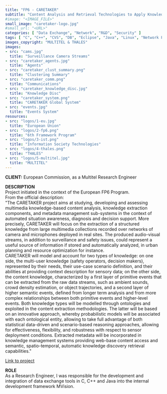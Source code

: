 ```yaml
---
title: "FP6 - CARETAKER"
subtitle: "Content Analysis and Retrieval Technologies to Apply Knowledge Extraction to Massive Recording"
#image: "<IMAGE_FILE>"
small_image: "caretaker-logo.jpg"
#small_url: "<URL>"
categories: [ "Data Exchange", "Network", "R&D", "Security" ]
tags: [ "C", "C++", "CVS", "DB", "Eclipse", "Java", "Linux", "Network Protocols", "SQL", "Scripting", "Visual Studio", "Windows", "XML" ]
images_copyright: "MULTITEL & THALES"
images:
- src: "cams.jpg"
  title: "Surveillance Camera Streams"
- src: "caretaker_agents.jpg"
  title: "Agents"
- src: "caretaker_clust_summary.png"
  title: "Clustering Summary"
- src: "caretaker_comm.png"
  title: "Communications"
- src: "caretaker_knowledge_disc.jpg"
  title: "Knowledge Disc"
- src: "caretaker_system.png"
  title: "CARETAKER Global System"
- src: "events.jpg"
  title: "Events System"
resources:
- src: "logos/1-eu.jpg"
  title: "European Union"
- src: "logos/2-fp6.png"
  title: "6th Framework Program"
- src: "logos/3-ist.png"
  title: "Information Society Technologies"
- src: "logos/4-thales.png"
  title: "THALES"
- src: "logos/5-multitel.jpg"
  title: "MULTITEL"
---
```


<b>CLIENT:</b> European Commission, as a Multitel Research Engineer<br>

<b>DESCRIPTION</b><br>
Project initiated in the context of the European FP6 Program.<br>
From the official description:<br>
"The CARETAKER project aims at studying, developing and assessing multimedia knowledge-based content analysis, knowledge extraction components, and metadata management sub-systems in the context of automated situation awareness, diagnosis and decision support. More precisely, CARETAKER will focus on the extraction of a structured knowledge from large multimedia collections recorded over networks of camera and microphones deployed in real sites. The produced audio-visual streams, in addition to surveillance and safety issues, could represent a useful source of information if stored and automatically analyzed, in urban planning and resource optimization for instance.<br>
CARETAKER will model and account for two types of knowledge: on one side, the multi-user knowledge (safety operators, decision makers), represented by their needs, their use-case scenario definition, and their abilities at providing context description for sensory data; on the other side, the content knowledge, characterized by a first layer of primitive events that can be extracted from the raw data streams, such as ambient sounds, crowd density estimation, or object trajectories, and a second layer of higher semantic events, defined from longer term analysis and from more complex relationships between both primitive events and higher-level events. Both knowledge types will be modelled through ontologies and exploited in the content extraction methodologies. The latter will be based on an innovative approach, whereby probabilistic models will be associated with each ontological entity, allowing to take full advantage of both statistical data-driven and scenario-based reasoning approaches, allowing for effectiveness, flexibility, and robustness with respect to sensor deployment conditions. Extracted metadata will be incorporated in knowledge management systems providing web-base content access and semantic, spatio-temporal, automatic knowledge discovery retrieval capabilities."<br>

<a href="https://cordis.europa.eu/project/rcn/79380_en.html" target="_blank">Link to project</a>

<b>ROLE</b><br>
As a Research Engineer, I was responsible for the development and integration of data exchange tools in C, C++ and Java into the internal development framework MVision.<br>
